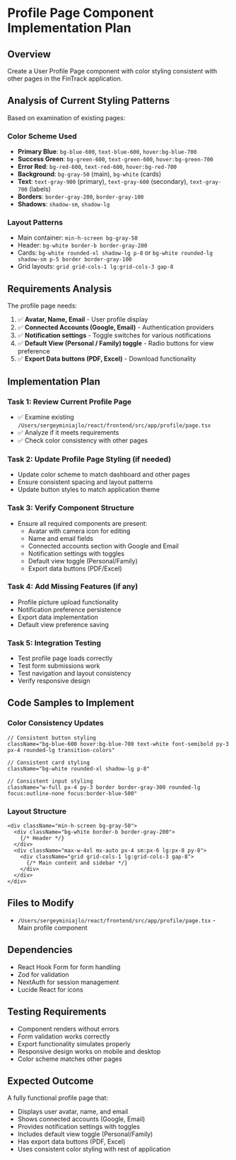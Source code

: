 # Profile Page Component Implementation Plan

## Overview
Create a User Profile Page component with color styling consistent with other pages in the FinTrack application.

## Analysis of Current Styling Patterns
Based on examination of existing pages:

### Color Scheme Used
- **Primary Blue**: `bg-blue-600`, `text-blue-600`, `hover:bg-blue-700`
- **Success Green**: `bg-green-600`, `text-green-600`, `hover:bg-green-700`
- **Error Red**: `bg-red-600`, `text-red-600`, `hover:bg-red-700`
- **Background**: `bg-gray-50` (main), `bg-white` (cards)
- **Text**: `text-gray-900` (primary), `text-gray-600` (secondary), `text-gray-700` (labels)
- **Borders**: `border-gray-200`, `border-gray-100`
- **Shadows**: `shadow-sm`, `shadow-lg`

### Layout Patterns
- Main container: `min-h-screen bg-gray-50`
- Header: `bg-white border-b border-gray-200`
- Cards: `bg-white rounded-xl shadow-lg p-8` or `bg-white rounded-lg shadow-sm p-5 border border-gray-100`
- Grid layouts: `grid grid-cols-1 lg:grid-cols-3 gap-8`

## Requirements Analysis
The profile page needs:
1. ✅ **Avatar, Name, Email** - User profile display
2. ✅ **Connected Accounts (Google, Email)** - Authentication providers
3. ✅ **Notification settings** - Toggle switches for various notifications
4. ✅ **Default View (Personal / Family) toggle** - Radio buttons for view preference
5. ✅ **Export Data buttons (PDF, Excel)** - Download functionality

## Implementation Plan

### Task 1: Review Current Profile Page
- ✅ Examine existing `/Users/sergeyminiajlo/react/frontend/src/app/profile/page.tsx`
- ✅ Analyze if it meets requirements
- ✅ Check color consistency with other pages

### Task 2: Update Profile Page Styling (if needed)
- Update color scheme to match dashboard and other pages
- Ensure consistent spacing and layout patterns
- Update button styles to match application theme

### Task 3: Verify Component Structure
- Ensure all required components are present:
  - Avatar with camera icon for editing
  - Name and email fields
  - Connected accounts section with Google and Email
  - Notification settings with toggles
  - Default view toggle (Personal/Family)
  - Export data buttons (PDF/Excel)

### Task 4: Add Missing Features (if any)
- Profile picture upload functionality
- Notification preference persistence
- Export data implementation
- Default view preference saving

### Task 5: Integration Testing
- Test profile page loads correctly
- Test form submissions work
- Test navigation and layout consistency
- Verify responsive design

## Code Samples to Implement

### Color Consistency Updates
```tsx
// Consistent button styling
className="bg-blue-600 hover:bg-blue-700 text-white font-semibold py-3 px-4 rounded-lg transition-colors"

// Consistent card styling  
className="bg-white rounded-xl shadow-lg p-8"

// Consistent input styling
className="w-full px-4 py-3 border border-gray-300 rounded-lg focus:outline-none focus:border-blue-500"
```

### Layout Structure
```tsx
<div className="min-h-screen bg-gray-50">
  <div className="bg-white border-b border-gray-200">
    {/* Header */}
  </div>
  <div className="max-w-4xl mx-auto px-4 sm:px-6 lg:px-8 py-8">
    <div className="grid grid-cols-1 lg:grid-cols-3 gap-8">
      {/* Main content and sidebar */}
    </div>
  </div>
</div>
```

## Files to Modify
- `/Users/sergeyminiajlo/react/frontend/src/app/profile/page.tsx` - Main profile component

## Dependencies
- React Hook Form for form handling
- Zod for validation
- NextAuth for session management
- Lucide React for icons

## Testing Requirements
- Component renders without errors
- Form validation works correctly
- Export functionality simulates properly
- Responsive design works on mobile and desktop
- Color scheme matches other pages

## Expected Outcome
A fully functional profile page that:
- Displays user avatar, name, and email
- Shows connected accounts (Google, Email)
- Provides notification settings with toggles
- Includes default view toggle (Personal/Family)
- Has export data buttons (PDF, Excel)
- Uses consistent color styling with rest of application